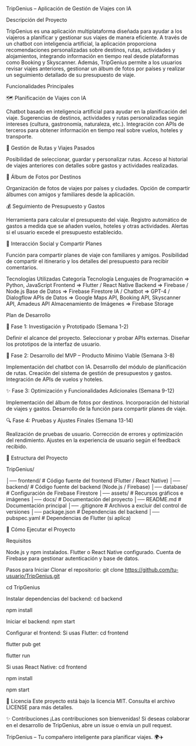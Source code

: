 TripGenius – Aplicación de Gestión de Viajes con IA


Descripción del Proyecto

TripGenius es una aplicación multiplataforma diseñada para ayudar a los viajeros a planificar y gestionar sus viajes de manera eficiente. A través de un chatbot con inteligencia artificial, la aplicación proporciona recomendaciones personalizadas sobre destinos, rutas, actividades y alojamientos, integrando información en tiempo real desde plataformas como Booking y Skyscanner.
Además, TripGenius permite a los usuarios revisar viajes anteriores, gestionar un álbum de fotos por países y realizar un seguimiento detallado de su presupuesto de viaje.


Funcionalidades Principales

🗺️ Planificación de Viajes con IA

Chatbot basado en inteligencia artificial para ayudar en la planificación del viaje.
Sugerencias de destinos, actividades y rutas personalizadas según intereses (cultura, gastronomía, naturaleza, etc.).
Integración con APIs de terceros para obtener información en tiempo real sobre vuelos, hoteles y transporte.

📍 Gestión de Rutas y Viajes Pasados

Posibilidad de seleccionar, guardar y personalizar rutas.
Acceso al historial de viajes anteriores con detalles sobre gastos y actividades realizadas.

📸 Álbum de Fotos por Destinos

Organización de fotos de viajes por países y ciudades.
Opción de compartir álbumes con amigos y familiares desde la aplicación.

💰 Seguimiento de Presupuesto y Gastos

Herramienta para calcular el presupuesto del viaje.
Registro automático de gastos a medida que se añaden vuelos, hoteles y otras actividades.
Alertas si el usuario excede el presupuesto establecido.

👥 Interacción Social y Compartir Planes

Función para compartir planes de viaje con familiares y amigos.
Posibilidad de compartir el itinerario y los detalles del presupuesto para recibir comentarios.

Tecnologías Utilizadas    Categoría	Tecnología
Lenguajes de Programación =>	Python, JavaScript
Frontend =>	Flutter / React Native
Backend =>	Firebase / Node.js
Base de Datos =>	Firebase Firestore
IA / Chatbot =>	GPT-4 / Dialogflow
APIs de Datos =>	Google Maps API, Booking API, Skyscanner API, Amadeus API
Almacenamiento de Imágenes => Firebase Storage

Plan de Desarrollo

📌 Fase 1: Investigación y Prototipado (Semana 1-2)

Definir el alcance del proyecto.
Seleccionar y probar APIs externas.
Diseñar los prototipos de la interfaz de usuario.

🚀 Fase 2: Desarrollo del MVP – Producto Mínimo Viable (Semana 3-8)

Implementación del chatbot con IA.
Desarrollo del módulo de planificación de rutas.
Creación del sistema de gestión de presupuestos y gastos.
Integración de APIs de vuelos y hoteles.

✨ Fase 3: Optimización y Funcionalidades Adicionales (Semana 9-12)

Implementación del álbum de fotos por destinos.
Incorporación del historial de viajes y gastos.
Desarrollo de la función para compartir planes de viaje.

🔍 Fase 4: Pruebas y Ajustes Finales (Semana 13-14)

Realización de pruebas de usuario.
Corrección de errores y optimización del rendimiento.
Ajustes en la experiencia de usuario según el feedback recibido.

📂 Estructura del Proyecto

TripGenius/

│── frontend/            # Código fuente del frontend (Flutter / React Native)
│── backend/             # Código fuente del backend (Node.js / Firebase)
│── database/            # Configuración de Firebase Firestore
│── assets/              # Recursos gráficos e imágenes
│── docs/                # Documentación del proyecto
│── README.md            # Documentación principal
│── .gitignore           # Archivos a excluir del control de versiones
│── package.json         # Dependencias del backend
│── pubspec.yaml         # Dependencias de Flutter (si aplica)


🚀 Cómo Ejecutar el Proyecto

Requisitos

Node.js y npm instalados.
Flutter o React Native configurado.
Cuenta de Firebase para gestionar autenticación y base de datos.

Pasos para Iniciar
Clonar el repositorio:
git clone https://github.com/tu-usuario/TripGenius.git

cd TripGenius

Instalar dependencias del backend:
cd backend

npm install

Iniciar el backend:
npm start

Configurar el frontend:
Si usas Flutter:
cd frontend

flutter pub get

flutter run

Si usas React Native:
cd frontend

npm install

npm start


📄 Licencia
Este proyecto está bajo la licencia MIT. Consulta el archivo LICENSE para más detalles.

✨ Contribuciones
¡Las contribuciones son bienvenidas! Si deseas colaborar en el desarrollo de TripGenius, abre un issue o envía un pull request.

TripGenius – Tu compañero inteligente para planificar viajes. 🌍✈️
